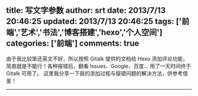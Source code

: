 title: 写文字参数
author: srt
date: 2013/7/13 20:46:25
updated: 2013/7/13 20:46:25
tags: ['前端','艺术','书法','博客搭建','hexo','个人空间']
categories: ['前端']
comments: true
---
由于我比较笨还英文不好，所以按照 Gitalk 提供的文档给 Hexo 添加评论功能，简直就是不能行！各种报错后，翻看 Issues、Google、百度… 用了一天时间终于 Gitalk 可用了。
这里我分享一下我的添加过程与报错问题的解决方法，供参考借鉴！
<!-- more -->
---
